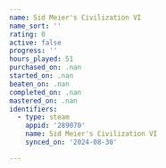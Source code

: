 ```yaml
---
name: Sid Meier's Civilization VI
name_sort: ''
rating: 0
active: false
progress: ''
hours_played: 51
purchased_on: .nan
started_on: .nan
beaten_on: .nan
completed_on: .nan
mastered_on: .nan
identifiers:
  - type: steam
    appid: '289070'
    name: Sid Meier's Civilization VI
    synced_on: '2024-08-30'

---
```

